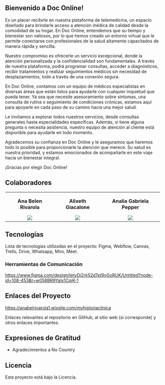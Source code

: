 ## Bienvenido a Doc Online!
Es un placer recibirle en nuestra plataforma de telemedicina, un espacio diseñado para brindarle acceso a atención médica de calidad desde la comodidad de su hogar. En Doc Online, entendemos que su tiempo y bienestar son valiosos, por lo que hemos creado un entorno virtual que le permite conectarse con profesionales de la salud altamente capacitados de manera rápida y sencilla.

Nuestro compromiso es ofrecerle un servicio excepcional, donde la atención personalizada y la confidencialidad son fundamentales. A través de nuestra plataforma, podrá programar consultas, acceder a diagnósticos, recibir tratamientos y realizar seguimientos médicos sin necesidad de desplazamientos, todo a través de una conexión segura.

En Doc Online, contamos con un equipo de médicos especialistas en diversas áreas que están listos para ayudarle con cualquier inquietud que pueda tener. Ya sea que necesite asesoramiento sobre síntomas, una consulta de rutina o seguimiento de condiciones crónicas, estamos aquí para apoyarle en cada paso de su camino hacia una mejor salud.

Le invitamos a explorar todos nuestros servicios, desde consultas generales hasta especialidades específicas. Además, si tiene alguna pregunta o necesita asistencia, nuestro equipo de atención al cliente está disponible para ayudarle en todo momento.

Agradecemos su confianza en Doc Online y le aseguramos que haremos todo lo posible para proporcionarle la atención que merece. Su salud es nuestra prioridad, y estamos emocionados de acompañarle en este viaje hacia un bienestar integral.

¡Gracias por elegir Doc Online!


## Colaboradores

<table>
  <tr>
     <td>
      <div align="center">
            <p style="margin-top: 1rem;"><strong>Ana Belen Rivarola</strong></p>
        <a href="https://www.linkedin.com/in/anabelenrivarola" target="_blank">
         <img src="https://github.com/No-Country-simulation/C20-85-M-NOCODE.github/edit/main/README.md"/>
        </a>
      </div>
    </td>
    <td>
      <div align="center">
          <p style="margin-top: 1rem;"><strong>Alixeth Giacalone</strong></p>
        <a href="http://linkedin.com/in/alixeth-giacalone-7556ab2a5" target="_blank">
          <img src="https://github.com/No-Country-simulation/C20-85-M-NOCODE.github/edit/main/README.md"/>
        </a>
        </a>
      </div>
    </td>
    <td>
      <div align="center">
          <p style="margin-top: 1rem;"><strong>Analia Gabriela Pepper</strong></p>
        <a href="http://linkedin.com/in/analia-pepper-1579802b" target="_blank">
          <img src="https://github.com/No-Country-simulation/C20-85-M-NOCODE.github/edit/main/README.md"/>
        </a>
        </a>
      </div>
    </td>
  </tr>
</table>

## Tecnologías
Lista de tecnologías utilizadas en el proyecto:
Figma,
Webflow,
Canvas,
Trello,
Drive,
Whatsapp,
Miro,
Meet.

### Herramientas de Comunicación
https://www.figma.com/design/letyDi2rk52d7pl9yGoRUK/Untitled?node-id=108-453&t=w058BR9YaIx1CpjK-1

## Enlaces del Proyecto
https://anabelrivarola1.wixsite.com/myhistoriaclinica

Enlaces relevantes al repositorio en GitHub, al sitio web (si corresponde) y otros enlaces importantes.


## Expresiones de Gratitud

* Agradecimientos a No Country

## Licencia

Este proyecto está bajo la Licencia.

